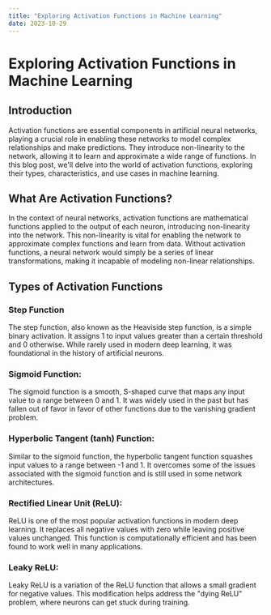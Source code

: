 ```yaml
---
title: "Exploring Activation Functions in Machine Learning"
date: 2023-10-29
---
```

# Exploring Activation Functions in Machine Learning

## Introduction

Activation functions are essential components in artificial neural networks, playing a crucial role in enabling these networks to model complex relationships and make predictions. They introduce non-linearity to the network, allowing it to learn and approximate a wide range of functions. In this blog post, we'll delve into the world of activation functions, exploring their types, characteristics, and use cases in machine learning.

## What Are Activation Functions?

In the context of neural networks, activation functions are mathematical functions applied to the output of each neuron, introducing non-linearity into the network. This non-linearity is vital for enabling the network to approximate complex functions and learn from data. Without activation functions, a neural network would simply be a series of linear transformations, making it incapable of modeling non-linear relationships.

## Types of Activation Functions

### Step Function
The step function, also known as the Heaviside step function, is a simple binary activation. It assigns 1 to input values greater than a certain threshold and 0 otherwise. While rarely used in modern deep learning, it was foundational in the history of artificial neurons.

### Sigmoid Function:
The sigmoid function is a smooth, S-shaped curve that maps any input value to a range between 0 and 1. It was widely used in the past but has fallen out of favor in favor of other functions due to the vanishing gradient problem.

### Hyperbolic Tangent (tanh) Function:
Similar to the sigmoid function, the hyperbolic tangent function squashes input values to a range between -1 and 1. It overcomes some of the issues associated with the sigmoid function and is still used in some network architectures.

### Rectified Linear Unit (ReLU):
ReLU is one of the most popular activation functions in modern deep learning. It replaces all negative values with zero while leaving positive values unchanged. This function is computationally efficient and has been found to work well in many applications.

### Leaky ReLU:
Leaky ReLU is a variation of the ReLU function that allows a small gradient for negative values. This modification helps address the "dying ReLU" problem, where neurons can get stuck during training.
